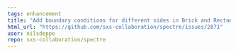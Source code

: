 ```yaml
---
tags: enhancement
title: "Add boundary conditions for different sides in Brick and Rectangle"
html_url: "https://github.com/sxs-collaboration/spectre/issues/2871"
user: nilsdeppe
repo: sxs-collaboration/spectre
---
```


